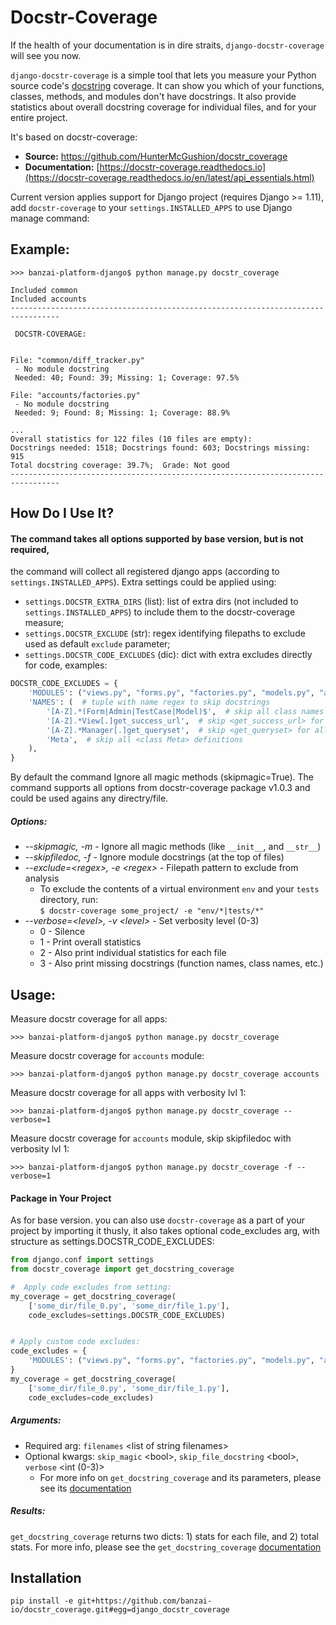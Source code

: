 Docstr-Coverage
===============

If the health of your documentation is in dire straits, `django-docstr-coverage` will see you now.

`django-docstr-coverage` is a simple tool that lets you measure your Python source code's
[docstring](http://www.python.org/dev/peps/pep-0257/#what-is-a-docstring) coverage. It can show you which of your functions, classes, methods, and modules don't have docstrings. It also provide statistics about overall docstring coverage for individual files, and for your entire project.

It's based on docstr-coverage:

* **Source:** https://github.com/HunterMcGushion/docstr_coverage
* **Documentation:** [https://docstr-coverage.readthedocs.io](https://docstr-coverage.readthedocs.io/en/latest/api_essentials.html)


Current version applies support for Django project (requires Django >= 1.11), add `docstr-coverage` to your `settings.INSTALLED_APPS` to use Django manage command:

Example:
-------

```
>>> banzai-platform-django$ python manage.py docstr_coverage

Included common
Included accounts
---------------------------------------------------------------------------------

 DOCSTR-COVERAGE:


File: "common/diff_tracker.py"
 - No module docstring
 Needed: 40; Found: 39; Missing: 1; Coverage: 97.5%

File: "accounts/factories.py"
 - No module docstring
 Needed: 9; Found: 8; Missing: 1; Coverage: 88.9%

...
Overall statistics for 122 files (10 files are empty):
Docstrings needed: 1518; Docstrings found: 603; Docstrings missing: 915
Total docstring coverage: 39.7%;  Grade: Not good
---------------------------------------------------------------------------------
```

How Do I Use It?
----------------

#### The command takes all options supported by base version, but <path to dir or module> is not required,
the command will collect all registered django apps (according to `settings.INSTALLED_APPS`). Extra settings could be applied using:
* `settings.DOCSTR_EXTRA_DIRS` (list): list of extra dirs (not included to `settings.INSTALLED_APPS`)
                                     to include them to the docstr-coverage measure;
* `settings.DOCSTR_EXCLUDE` (str): regex identifying filepaths to exclude used as default `exclude` parameter;
* `settings.DOCSTR_CODE_EXCLUDES` (dic): dict with extra excludes directly for code, examples:

```python
DOCSTR_CODE_EXCLUDES = {
    'MODULES': ("views.py", "forms.py", "factories.py", "models.py", "admin.py"),  # list of modules to skip module-level docstring
    'NAMES': (  # tuple with name regex to skip docstrings
        '[A-Z].*(Form|Admin|TestCase|Model)$',  # skip all class names that end on Form/Admin/TestCase/Model
        '[A-Z].*View[.]get_success_url',  # skip <get_success_url> for all Views
        '[A-Z].*Manager[.]get_queryset',  # skip <get_queryset> for all Managers
        'Meta',  # skip all <class Meta> definitions
    ),
}
```
By default the command Ignore all magic methods (skipmagic=True).
The command supports all options from docstr-coverage package v1.0.3 and could be used agains any directry/file.

##### Options:
* *--skipmagic, -m* - Ignore all magic methods (like `__init__`, and `__str__`)
* *--skipfiledoc, -f* - Ignore module docstrings (at the top of files)
* *--exclude=\<regex\>, -e \<regex\>* - Filepath pattern to exclude from analysis
    * To exclude the contents of a virtual environment `env` and your `tests` directory, run:
    <br>```$ docstr-coverage some_project/ -e "env/*|tests/*"```
* *--verbose=\<level\>, -v \<level\>* - Set verbosity level (0-3)
    * 0 - Silence
    * 1 - Print overall statistics
    * 2 - Also print individual statistics for each file
    * 3 - Also print missing docstrings (function names, class names, etc.)

Usage:
-------

Measure docstr coverage for all apps:
```
>>> banzai-platform-django$ python manage.py docstr_coverage
```

Measure docstr coverage for `accounts` module:
```
>>> banzai-platform-django$ python manage.py docstr_coverage accounts
```

Measure docstr coverage for all apps with verbosity lvl 1:
```
>>> banzai-platform-django$ python manage.py docstr_coverage --verbose=1
```

Measure docstr coverage for `accounts` module, skip skipfiledoc with verbosity lvl 1:
```
>>> banzai-platform-django$ python manage.py docstr_coverage -f --verbose=1
```

#### Package in Your Project

As for base version. you can also use `docstr-coverage` as a part of your project by importing it thusly, it also takes optional code_excludes arg, with structure as settings.DOCSTR_CODE_EXCLUDES:

```python
from django.conf import settings
from docstr_coverage import get_docstring_coverage

#  Apply code excludes from setting:
my_coverage = get_docstring_coverage(
    ['some_dir/file_0.py', 'some_dir/file_1.py'],
    code_excludes=settings.DOCSTR_CODE_EXCLUDES)


# Apply custom code excludes:
code_excludes = {
    'MODULES': ("views.py", "forms.py", "factories.py", "models.py", "admin.py")
}
my_coverage = get_docstring_coverage(
    ['some_dir/file_0.py', 'some_dir/file_1.py'],
    code_excludes=code_excludes)

```

##### Arguments:
* Required arg: `filenames` \<list of string filenames\>
* Optional kwargs: `skip_magic` \<bool\>, `skip_file_docstring` \<bool\>, `verbose` \<int (0-3)\>
	* For more info on `get_docstring_coverage` and its parameters, please see its [documentation](https://docstr-coverage.readthedocs.io/en/latest/api_essentials.html#get-docstring-coverage)

##### Results:
```get_docstring_coverage``` returns two dicts: 1) stats for each file, and 2) total stats.
For more info, please see the `get_docstring_coverage` [documentation](https://docstr-coverage.readthedocs.io/en/latest/api_essentials.html#get-docstring-coverage)


Installation
------------

```
pip install -e git+https://github.com/banzai-io/docstr_coverage.git#egg=django_docstr_coverage
```
